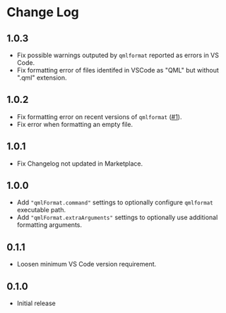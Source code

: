 # Change Log

## 1.0.3

- Fix possible warnings outputed by `qmlformat` reported as errors in VS Code.
- Fix formatting error of files identifed in VSCode as "QML" but without ".qml" extension.

## 1.0.2

- Fix formatting error on recent versions of `qmlformat` ([#1](https://github.com/Delgan/qml-format/issues/1)).
- Fix error when formatting an empty file.

## 1.0.1

- Fix Changelog not updated in Marketplace.

## 1.0.0

- Add `"qmlFormat.command"` settings to optionally configure `qmlformat` executable path.
- Add `"qmlFormat.extraArguments"` settings to optionally use additional formatting arguments.

## 0.1.1

- Loosen minimum VS Code version requirement.

## 0.1.0

- Initial release
